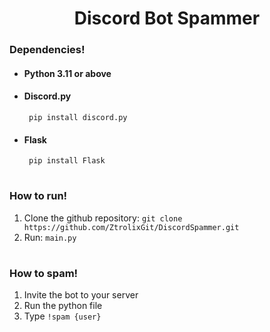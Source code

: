 <h1 align="center">Discord Bot Spammer</h1>

### Dependencies!
- #### Python 3.11 or above
- #### Discord.py
       pip install discord.py
- #### Flask
       pip install Flask

<h1 align="center"></h1>

### How to run!
1. Clone the github repository:
   `git clone https://github.com/ZtrolixGit/DiscordSpammer.git`
2. Run: `main.py`
   
<h1 align="center"></h1>

### How to spam!
1. Invite the bot to your server
2. Run the python file
3. Type `!spam {user}`
